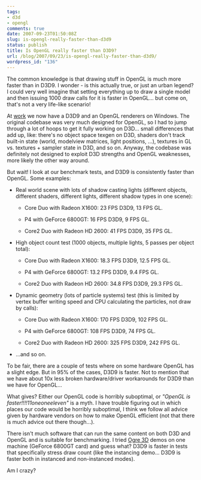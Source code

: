 ```yaml
---
tags:
- d3d
- opengl
comments: true
date: 2007-09-23T01:50:08Z
slug: is-opengl-really-faster-than-d3d9
status: publish
title: Is OpenGL really faster than D3D9?
url: /blog/2007/09/23/is-opengl-really-faster-than-d3d9/
wordpress_id: "136"
---
```


The common knowledge is that drawing stuff in OpenGL is much more faster than in D3D9. I wonder - is this actually true, or just an urban legend? I could very well imagine that setting everything up to draw a single model and then issuing 1000 draw calls for it is faster in OpenGL... but come on, that's not a very life-like scenario!

At [work](http://unity3d.com) we now have a D3D9 and an OpenGL renderers on Windows. The original codebase was very much designed for OpenGL, so I had to jump through a lot of hoops to get it fully working on D3D... small differences that add up, like: there's no object space texgen on D3D, shaders don't track built-in state (world, modelview matrices, light positions, ...), textures in GL vs. textures + sampler state in D3D, and so on. Anyway, the codebase was definitely not designed to exploit D3D strengths and OpenGL weaknesses, more likely the other way around.

But wait! I look at our benchmark tests, and D3D9 is consistently faster than OpenGL. Some examples:



	
  * Real world scene with lots of shadow casting lights (different objects, different shaders, different lights, different shadow types in one scene):
	
		
    * Core Duo with Radeon X1600: 23 FPS D3D9, 13 FPS GL.

		
    * P4 with GeForce 6800GT: 16 FPS D3D9, 9 FPS GL.

		
    * Core2 Duo with Radeon HD 2600: 41 FPS D3D9, 35 FPS GL.

	
	

	
  * High object count test (1000 objects, multiple lights, 5 passes per object total):
	
		
    * Core Duo with Radeon X1600: 18.3 FPS D3D9, 12.5 FPS GL.

		
    * P4 with GeForce 6800GT: 13.2 FPS D3D9, 9.4 FPS GL.

		
    * Core2 Duo with Radeon HD 2600: 34.8 FPS D3D9, 29.3 FPS GL.

	
	

	
  * Dynamic geometry (lots of particle systems) test (this is limited by vertex buffer writing speed and CPU calculating the particles, not draw by calls):
	
		
    * Core Duo with Radeon X1600: 170 FPS D3D9, 102 FPS GL.

		
    * P4 with GeForce 6800GT: 108 FPS D3D9, 74 FPS GL.

		
    * Core2 Duo with Radeon HD 2600: 325 FPS D3D9, 242 FPS GL.

	
	

	
  * ...and so on.



To be fair, there are a couple of tests where on some hardware OpenGL has a slight edge. But in 95% of the cases, D3D9 is faster. Not to mention that we have about 10x less broken hardware/driver workarounds for D3D9 than we have for OpenGL...

What gives? Either our OpenGL code is horribly suboptimal, or _"OpenGL is faster!!!!11oneoneeleven"_ is a myth. I have trouble figuring out in which places our code would be horribly suboptimal, I think we follow all advice given by hardware vendors on how to make OpenGL efficient (not that there is much advice out there though...).

There isn't much software that can run the same content on both D3D and OpenGL and is suitable for benchmarking. I tried [Ogre 3D](http://ogre3d.org) demos on one machine (GeForce 6800GT card) and guess what? D3D9 is faster in tests that specifically stress draw count (like the instancing demo... D3D9 is faster both in instanced and non-instanced modes).

Am I crazy?
